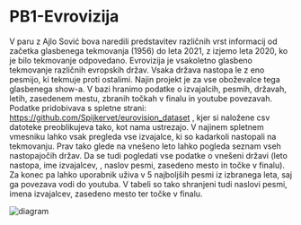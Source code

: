 # PB1-Evrovizija
V paru z Ajlo Sović bova naredili predstavitev različnih vrst informacij od začetka glasbenega tekmovanja (1956) do leta 2021, z izjemo leta 2020, ko je bilo tekmovanje odpovedano.
Evrovizija je vsakoletno glasbeno tekmovanje različnih evropskih držav. Vsaka država nastopa le z eno pesmijo, ki tekmuje proti ostalimi. Najin projekt je za vse oboževalce tega glasbenega show-a.
V bazi hranimo podatke o izvajalcih, pesmih, državah, letih, zasedenem mestu, zbranih točkah v finalu in youtube povezavah.
Podatke pridobivava s spletne strani: https://github.com/Spijkervet/eurovision_dataset , kjer si naložene csv datoteke preoblikujeva tako, kot nama ustrezajo.
V najinem spletnem vmesniku lahko vsak pregleda vse izvajalce, ki so kadarkoli nastopali na tekmovanju. Prav tako glede na vnešeno leto lahko pogleda seznam vseh nastopajočih držav. Da se tudi pogledati vse podatke o vnešeni državi (leto nastopa, ime izvajalcev, , naslov pesmi, zasedeno mesto in točke v finalu). Za konec pa lahko uporabnik uživa v 5 najboljših pesmi iz izbranega leta, saj ga povezava vodi do youtuba. V tabeli so tako shranjeni tudi naslovi pesmi, imena izvajalcev, zasedeno mesto ter točke v finalu.


![diagram](https://user-images.githubusercontent.com/58221828/158525155-22a56899-90c0-4553-8271-a0451169cf29.png)
